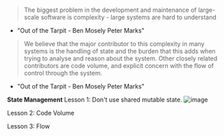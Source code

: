 > The biggest problem in the development and maintenance of large-scale software is complexity - large systems are hard to understand
- "Out of the Tarpit - Ben Mosely Peter Marks"

> We believe that the major contributor to this complexity in many systems is the handling of state and the burden that this adds when trying to analyse and reason about the system. Other closely related contributors are code volume, and explicit concern with the flow of control through the system.
- "Out of the Tarpit - Ben Mosely Peter Marks"

**State Management**
Lesson 1: Don't use shared mutable state.
![image](https://github.com/gglee89/giwoolee.com/assets/16644017/0c0004b1-8a1e-4103-91b6-8c5a0fd73d1d)

Lesson 2: Code Volume

Lesson 3: Flow
